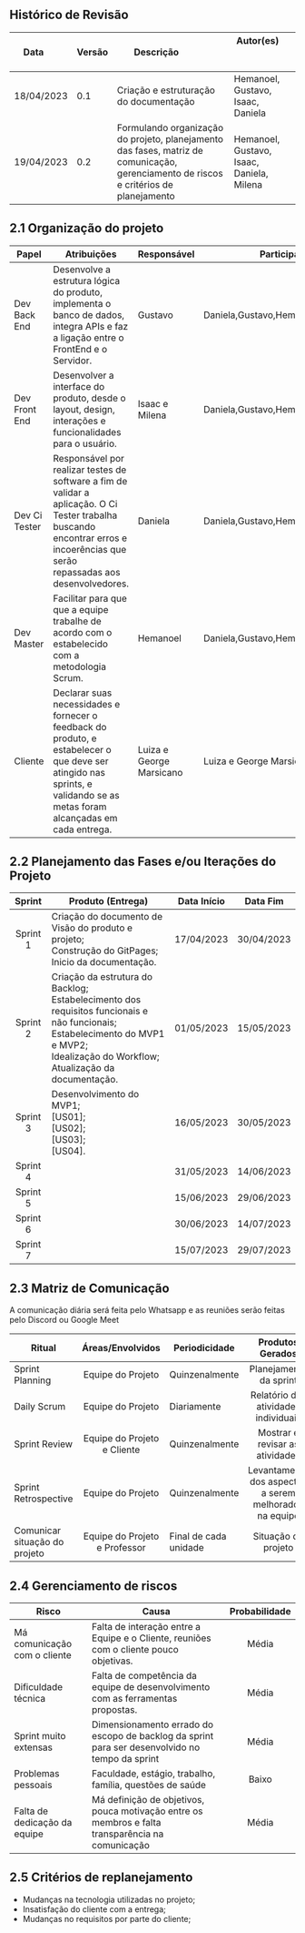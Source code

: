 ## Histórico de Revisão

| Data       | Versão | Descrição            | Autor(es)                                                   |
| ---------- | ------ | -------------------- | ------------------------------------------------------------ |
|18/04/2023 | 0.1 | Criação e estruturação do documentação | Hemanoel, Gustavo, Isaac, Daniela |
|19/04/2023 | 0.2 | Formulando organização do projeto, planejamento das fases, matriz de comunicação, gerenciamento de riscos e critérios de planejamento | Hemanoel, Gustavo, Isaac, Daniela, Milena|


## 2.1 Organização do projeto

| Papel         | Atribuições                                                  | Responsável        | Participantes                                                |
| ------------- | ------------------------------------------------------------ | ------------------ | ------------------------------------------------------------ |
| Dev Back End | Desenvolve a estrutura lógica do produto, implementa o banco de dados, integra APIs e faz a ligação entre o FrontEnd e o Servidor. | Gustavo | Daniela,Gustavo,Hemanoel,Isaac,Milena |
| Dev Front End | Desenvolver a interface do produto, desde o layout, design, interações e funcionalidades para o usuário. | Isaac e Milena | Daniela,Gustavo,Hemanoel,Isaac,Milena |
| Dev Ci Tester | Responsável por realizar testes de software a fim de validar a aplicação. O Ci Tester trabalha buscando encontrar erros e incoerências que serão repassadas aos desenvolvedores. | Daniela | Daniela,Gustavo,Hemanoel,Isaac,Milena |
| Dev Master | Facilitar para que que a equipe trabalhe de acordo com o estabelecido com a metodologia Scrum. | Hemanoel | Daniela,Gustavo,Hemanoel,Isaac,Milena |
| Cliente | Declarar suas necessidades e fornecer o feedback do produto, e estabelecer o que deve ser atingido nas sprints, e validando se as metas foram alcançadas em cada entrega. | Luiza e George Marsicano | Luiza e George Marsicano |

## 2.2 Planejamento das Fases e/ou Iterações do Projeto

| Sprint | Produto (Entrega) | Data Início | Data Fim |
| :------: | ---------------- | ----------- | -------- |
| Sprint 1 | Criação do documento de Visão do produto e projeto;<br>Construção do GitPages;<br>Inicio da documentação. | 17/04/2023 | 30/04/2023 |
| Sprint 2 | Criação da estrutura do Backlog;<br>Estabelecimento dos requisitos funcionais e não funcionais;<br> Estabelecimento do MVP1 e MVP2;<br>Idealização do Workflow;<br> Atualização da documentação.| 01/05/2023 | 15/05/2023 |
| Sprint 3 | Desenvolvimento do MVP1;<br>[US01];<br>[US02];<br>[US03];<br>[US04]. | 16/05/2023 | 30/05/2023 |
| Sprint 4 |  | 31/05/2023 | 14/06/2023 |
| Sprint 5 |  | 15/06/2023 | 29/06/2023 |
| Sprint 6 |  | 30/06/2023 | 14/07/2023 |
| Sprint 7 |  | 15/07/2023 | 29/07/2023 |

## 2.3 Matriz de Comunicação  

A comunicação diária será feita pelo Whatsapp e as reuniões serão feitas pelo Discord ou Google Meet

| Ritual   | Áreas/Envolvidos | Periodicidade | Produtos Gerados
| ------------- |:-------------:| ------------- |:-------------:|
| Sprint Planning     | Equipe do Projeto     | Quinzenalmente      | Planejamento da sprint     |
| Daily Scrum  | Equipe do Projeto     | Diariamente      | Relatório das atividades individuais      |
| Sprint Review      | Equipe do Projeto e Cliente    | Quinzenalmente       | Mostrar e revisar as atividades     |
| Sprint Retrospective      | Equipe do Projeto     | Quinzenalmente       | Levantamento dos aspectos a serem melhorados na equipe     |
| Comunicar situação do projeto      | Equipe do Projeto e Professor| Final de cada unidade| Situação do projeto    |

## 2.4 Gerenciamento de riscos

| Risco | Causa | Probabilidade | 
| --------- | --------------- | :-------------: | 
| Má comunicação com o cliente | Falta de interação entre a Equipe e o Cliente, reuniões com o cliente pouco objetivas. | Média |
| Dificuldade técnica | Falta de competência da equipe de desenvolvimento com as ferramentas propostas. | Média |
| Sprint muito extensas | Dimensionamento errado do escopo de backlog da sprint para ser desenvolvido no tempo da sprint | Média |
| Problemas pessoais | Faculdade, estágio, trabalho, família, questões de saúde  | Baixo |
| Falta de dedicação da equipe | Má definição de objetivos, pouca motivação entre os membros e falta transparência na comunicação | Média | 

## 2.5 Critérios de replanejamento

* Mudanças na tecnologia utilizadas no projeto; 
* Insatisfação do cliente com a entrega;
* Mudanças no requisitos por parte do cliente;











